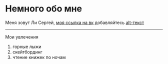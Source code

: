# Немного обо мне

Меня зовут Ли Сергей, [моя ссылка на вк](vk.com/sli2014) добавляйтесь
[alt-текст](https://upload.wikimedia.org/wikipedia/ru/c/c2/Blow_Your_Mind_%28Mwah%29_%28Official_Single_Cover%29_by_Dua_Lipa.png "google")
***
Мои увлечения
1. горные лыжи
2. скейтбординг
3. чтение книжек по ночам
